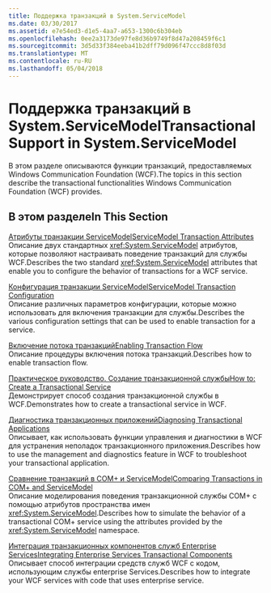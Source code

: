 ```yaml
---
title: Поддержка транзакций в System.ServiceModel
ms.date: 03/30/2017
ms.assetid: e7e54ed3-d1e5-4aa7-a653-1300c6b304eb
ms.openlocfilehash: 0ee2a3173de97fe8d36b9749f8d47a208459f6c1
ms.sourcegitcommit: 3d5d33f384eeba41b2dff79d096f47ccc8d8f03d
ms.translationtype: MT
ms.contentlocale: ru-RU
ms.lasthandoff: 05/04/2018
---
```

# <a name="transactional-support-in-systemservicemodel"></a><span data-ttu-id="91bff-102">Поддержка транзакций в System.ServiceModel</span><span class="sxs-lookup"><span data-stu-id="91bff-102">Transactional Support in System.ServiceModel</span></span>
<span data-ttu-id="91bff-103">В этом разделе описываются функции транзакций, предоставляемых Windows Communication Foundation (WCF).</span><span class="sxs-lookup"><span data-stu-id="91bff-103">The topics in this section describe the transactional functionalities Windows Communication Foundation (WCF) provides.</span></span>  
  
## <a name="in-this-section"></a><span data-ttu-id="91bff-104">В этом разделе</span><span class="sxs-lookup"><span data-stu-id="91bff-104">In This Section</span></span>  
 [<span data-ttu-id="91bff-105">Атрибуты транзакции ServiceModel</span><span class="sxs-lookup"><span data-stu-id="91bff-105">ServiceModel Transaction Attributes</span></span>](../../../../docs/framework/wcf/feature-details/servicemodel-transaction-attributes.md)  
 <span data-ttu-id="91bff-106">Описание двух стандартных <xref:System.ServiceModel> атрибутов, которые позволяют настраивать поведение транзакций для службы WCF.</span><span class="sxs-lookup"><span data-stu-id="91bff-106">Describes the two standard <xref:System.ServiceModel> attributes that enable you to configure the behavior of transactions for a WCF service.</span></span>  
  
 [<span data-ttu-id="91bff-107">Конфигурация транзакции ServiceModel</span><span class="sxs-lookup"><span data-stu-id="91bff-107">ServiceModel Transaction Configuration</span></span>](../../../../docs/framework/wcf/feature-details/servicemodel-transaction-configuration.md)  
 <span data-ttu-id="91bff-108">Описание различных параметров конфигурации, которые можно использовать для включения транзакции для службы.</span><span class="sxs-lookup"><span data-stu-id="91bff-108">Describes the various configuration settings that can be used to enable transaction for a service.</span></span>  
  
 [<span data-ttu-id="91bff-109">Включение потока транзакций</span><span class="sxs-lookup"><span data-stu-id="91bff-109">Enabling Transaction Flow</span></span>](../../../../docs/framework/wcf/feature-details/enabling-transaction-flow.md)  
 <span data-ttu-id="91bff-110">Описание процедуры включения потока транзакций.</span><span class="sxs-lookup"><span data-stu-id="91bff-110">Describes how to enable transaction flow.</span></span>  
  
 [<span data-ttu-id="91bff-111">Практическое руководство. Создание транзакционной службы</span><span class="sxs-lookup"><span data-stu-id="91bff-111">How to: Create a Transactional Service</span></span>](../../../../docs/framework/wcf/feature-details/how-to-create-a-transactional-service.md)  
 <span data-ttu-id="91bff-112">Демонстрирует способ создания транзакционной службы в WCF.</span><span class="sxs-lookup"><span data-stu-id="91bff-112">Demonstrates how to create a transactional service in WCF.</span></span>  
  
 [<span data-ttu-id="91bff-113">Диагностика транзакционных приложений</span><span class="sxs-lookup"><span data-stu-id="91bff-113">Diagnosing Transactional Applications</span></span>](../../../../docs/framework/wcf/feature-details/diagnosing-transactional-applications.md)  
 <span data-ttu-id="91bff-114">Описывает, как использовать функции управления и диагностики в WCF для устранения неполадок транзакционного приложения.</span><span class="sxs-lookup"><span data-stu-id="91bff-114">Describes how to use the management and diagnostics feature in WCF to troubleshoot your transactional application.</span></span>  
  
 [<span data-ttu-id="91bff-115">Сравнение транзакций в COM+ и ServiceModel</span><span class="sxs-lookup"><span data-stu-id="91bff-115">Comparing Transactions in COM+ and ServiceModel</span></span>](../../../../docs/framework/wcf/feature-details/comparing-transactions-in-com-and-servicemodel.md)  
 <span data-ttu-id="91bff-116">Описание моделирования поведения транзакционной службы COM+ с помощью атрибутов пространства имен <xref:System.ServiceModel>.</span><span class="sxs-lookup"><span data-stu-id="91bff-116">Describes how to simulate the behavior of a transactional COM+ service using the attributes provided by the <xref:System.ServiceModel> namespace.</span></span>  
  
 [<span data-ttu-id="91bff-117">Интеграция транзакционных компонентов служб Enterprise Services</span><span class="sxs-lookup"><span data-stu-id="91bff-117">Integrating Enterprise Services Transactional Components</span></span>](../../../../docs/framework/wcf/feature-details/integrating-enterprise-services-transactional-components.md)  
 <span data-ttu-id="91bff-118">Описывает способ интеграции средств служб WCF с кодом, использующим службы enterprise Services.</span><span class="sxs-lookup"><span data-stu-id="91bff-118">Describes how to integrate your WCF services with code that uses enterprise service.</span></span>
